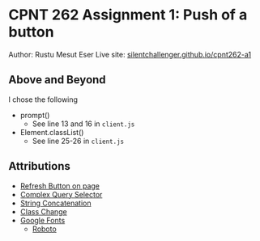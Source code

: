 # CPNT 262 Assignment 1: Push of a button
Author: Rustu Mesut Eser
Live site: [silentchallenger.github.io/cpnt262-a1](https://silentchallenger.github.io/cpnt262-a1)

## Above and Beyond
I chose the following
- prompt()
    - See line 13 and 16 in `client.js`
- Element.classList()
    - See line 25-26 in `client.js`

## Attributions
- [Refresh Button on page](https://www.freecodecamp.org/news/refresh-the-page-in-javascript-js-reload-window-tutorial/)
- [Complex Query Selector](https://developer.mozilla.org/en-US/docs/Web/API/Document/querySelector)
- [String Concatenation](https://developer.mozilla.org/en-US/docs/Web/JavaScript/Reference/Global_Objects/String/concat)
- [Class Change](https://developer.mozilla.org/en-US/docs/Web/API/DOMTokenList/replace)
- [Google Fonts](https://fonts.google.com/)
    - [Roboto](https://fonts.google.com/specimen/Roboto)
